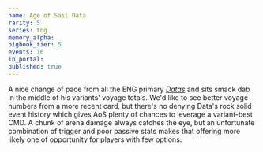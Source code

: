 ```yaml
---
name: Age of Sail Data
rarity: 5
series: tng
memory_alpha:
bigbook_tier: 5
events: 16
in_portal:
published: true
---
```


A nice change of pace from all the ENG primary [_Datas_](https://www.youtube.com/watch?v=M1tHYx_sr6o) and sits smack dab in the middle of his variants' voyage totals. We'd like to see better voyage numbers from a more recent card, but there's no denying Data's rock solid event history which gives AoS plenty of chances to leverage a variant-best CMD. A chunk of arena damage always catches the eye, but an unfortunate combination of trigger and poor passive stats makes that offering more likely one of opportunity for players with few options.
